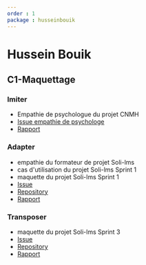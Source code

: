 ```yaml
---
order : 1
package : husseinbouik
---
```


# Hussein Bouik

## C1-Maquettage

  
### Imiter
- Empathie de psychologue du projet CNMH 
- [Issue empathie de psychologe ](https://github.com/cnmh/besoin/issues/120)
- [Rapport](https://cnmh.github.io/besoin/empathie-psychologue/rapport.html)

### Adapter

   -  empathie du formateur de projet Soli-lms
   -  cas d'utilisation du projet Soli-lms Sprint 1
   -  maquette du projet Soli-lms Sprint 1
   - [Issue]()
   - [Repository]()
   - [Rapport]()
  
### Transposer

   -  maquette du projet Soli-lms Sprint 3
   - [Issue]()
   - [Repository]()
   - [Rapport]()